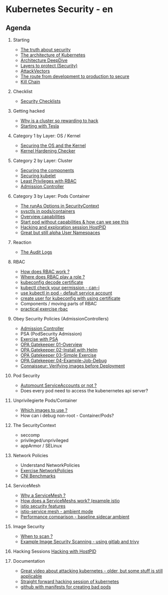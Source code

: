 # Kubernetes Security - en

## Agenda 

  1. Starting
     * [The truth about security](/security/truth.md)
     * [The architecture of Kubernetes](/kubernetes/architecture.md)
     * [Architecture DeepDive](https://github.com/jmetzger/training-kubernetes-advanced/assets/1933318/1ca0d174-f354-43b2-81cc-67af8498b56c)
     * [Layers to protect (Security)](security/overview/layers-2-protect.md)
     * [AttackVectors](security/overview/attack-vectors.md)
     * [The route from development to production to secure](security/overview/route-2-production.md)
     * [Kill Chain](kill-chain.md)

  1. Checklist
     * [Security Checklists](/security/checklist/security-checklist.md)
   
  1. Getting hacked
     * [Why is a cluster so rewarding to hack](security/getting-hacked/kubernetes-rewarding.md)
     * [Starting with Tesla](https://arstechnica.com/information-technology/2018/02/tesla-cloud-resources-are-hacked-to-run-cryptocurrency-mining-malware/)

  1. Category 1 by Layer: OS / Kernel
     * [Securing the OS and the Kernel](security/os-kernel/01-harden-os-kernel.md)
     * [Kernel Hardening Checker](kernel/hardening.md)
   
  1. Category 2 by Layer: Cluster
     * [Securing the components]()
     * [Securing kubelet](security/cluster/components/kubelet.md)
     * [Least Privileges with RBAC](kubernetes/rbac/00-rbac-and-least-privileges.md)
     * [Admission Controller](/security/admissionController/01-overview.md)
   
  1. Category 3 by Layer: Pods Container
     * [The runAs Options in SecurityContext](security/by.layer/pods-container/runAs/overview.md)
     * [sysctls in pods/containers](security/by.layer/pods-container/sysctls/overview.md)
     * [Overview capabilities](security/by.layer/pods-container/capabilities/00-overview.md)
     * [Start pod without capabilities & how can we see this](security/by.layer/pods-container/capabilities/01-nocap.md)
     * [Hacking and exploration session HostPID](explore/01-hack-session-hostpid.md)
     * [Great but still alpha User Namespaces]()
    
  1. Reaction 
     * [The Audit Logs](/security/reaction/auditlog.md)

  1. RBAC
     * [How does RBAC work ?](kubernetes/rbac/01-how-does-rbac-work.md)
     * [Where does RBAC play a role ?](kubernetes/rbac/02-where-does-rbac-play-a-role.md)
     * [kubeconfig decode certificate](kubernetes/rbac/decode-local-certificate.md)
     * [kubectl check your permission - can-i](kubernetes/rbac/can-i.md)
     * [use kubectl in pod - default service account](/kubernetes/rbac/pod-automount-sa.md)
     * [create user for kubeconfig with using certificate](kubernetes/rbac/create-kubeconfig-with-cert.md)
     * Components / moving parts of RBAC
     * [practical exercise rbac](kubernetes/rbac-create-user-kubernetes-1-25.md)

  1. Obey Security Policies (AdmissionControllers)
     * [Admission Controller](/security/admissionController/01-overview.md)
     * PSA (PodSecurity Admission)
     * [Exercise with PSA](kubernetes-security/pod-security-admission.md)
     * [OPA Gatekeeper 01-Overview](/security/admissionController/opa-gatekeeper/01-overview.md)
     * [OPA Gatekeeper 02-Install with Helm](/security/admissionController/opa-gatekeeper/02-install.md)
     * [OPA Gatekeeper 03-Simple Exercise](/security/admissionController/opa-gatekeeper/05-example-exercise.md)
     * [OPA Gatekeeper 04-Example-Job-Debug](/security/admissionController/opa-gatekeeper/06-example-job-debug.md)
     * [Connaisseur: Verifying images before Deployment](/security/admissionController/connaisseur-image-verification/02-walkthrough.md)
   
  1. Pod Security
     * [Automount ServiceAccounts or not ?](security/by.layer/pods-container/serviceAccount/do-not-mount-if-not-needed.md)
     * Does every pod need to access the kubenernetes api server?
   
  1. Unprivilegierte Pods/Container
     * [Which images to use ?](security/unprivileged-containers/which-images.md) 
     * How can i debug non-root - Container/Pods?
    
  1. The SecurityContext
     * seccomp
     * privileged/unprivileged
     * appArmor / SELinux
     
  1. Network Policies
     * Understand NetworkPolicies
     * [Exercise NetworkPolicies](kubernetes-networkpolicy/00-simple-exercises-group-en.md)
     * [CNI Benchmarks](https://itnext.io/benchmark-results-of-kubernetes-network-plugins-cni-over-40gbit-s-network-2024-156f085a5e4e)

  1. ServiceMesh
     * [Why a ServiceMesh ?](istio/overview/benefits-of-a-service-mesh.md)
     * [How does a ServiceMeshs work? (example istio](/istio/overview/overview-classic-sidecar.md)
     * [istio security features](istio/overview/security-features.md)
     * [istio-service mesh - ambient mode](/istio/overview/ambient-mode.md)
     * [Performance comparison - baseline,sidecar,ambient](/istio/overview/performance-comparison-baseline-sidecar-ambient.md)
     
  1. Image Security
     * [When to scan ?](security/scanning-containers/01-when-to-scan.md)
     * [Example Image Security Scanning - using gitlab and trivy](security/scanning-containers/02-example-trivy-gitlab.md)

  1. Hacking Sessions
     [Hacking with HostPID](/explore/01-hack-session-hostpid.md)

  1. Documentation
     * [Great video about attacking kubernetes - older, but some stuff is still applicable](https://www.youtube.com/watch?v=HmoVSmTIOxM)
     * [Straight forward hacking session of kubernetes](https://youtu.be/iD_klswHJQs?si=97rWNuAbGjLwCjpa)
     * [github with manifests for creating bad pods](https://bishopfox.com/blog/kubernetes-pod-privilege-escalation#pod8)
